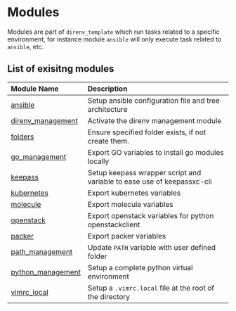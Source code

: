 # Modules

Modules are part of `direnv_template` which run tasks related to a specific
environment, for instance module `ansible` will only execute task related to
`ansible`, etc.

## List of exisitng modules

<center>

| Module Name | Description |
| :---------- | :---------- |
| [ansible](ansible.md) | Setup ansible configuration file and tree architecture |
| [direnv_management](direnv_management.md) | Activate the direnv management module |
| [folders](folders.md) | Ensure specified folder exists, if not create them. |
| [go_management](go_management.md) | Export GO variables to install go modules locally |
| [keepass](keepass.md) | Setup keepass wrapper script and variable to ease use of keepassxc-cli |
| [kubernetes](kubernetes.md) | Export kubernetes variables |
| [molecule](molecule.md) | Export molecule variables |
| [openstack](openstack.md) | Export openstack variables for python openstackclient |
| [packer](packer.md) | Export packer variables |
| [path_management](path_management.md) | Update `PATH` variable with user defined folder |
| [python_management](python_management.md) | Setup a complete python virtual environment |
| [vimrc_local](vimrc_local.md) | Setup a `.vimrc.local` file at the root of the directory |

</center>
